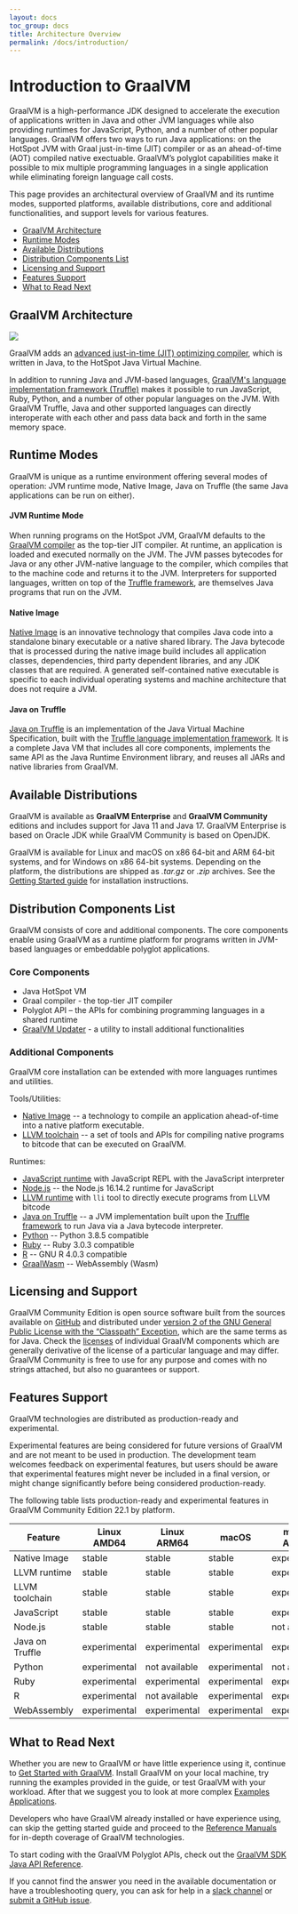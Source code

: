 ```yaml
---
layout: docs
toc_group: docs
title: Architecture Overview
permalink: /docs/introduction/
---
```


# Introduction to GraalVM

GraalVM is a high-performance JDK designed to accelerate the execution of applications written in Java and other JVM languages while also providing runtimes for JavaScript, Python, and a number of other popular languages.
GraalVM offers two ways to run Java applications: on the HotSpot JVM with Graal just-in-time (JIT) compiler or as an ahead-of-time (AOT) compiled native exectuable.
GraalVM’s polyglot capabilities make it possible to mix multiple programming languages in a single application while eliminating foreign language call costs.

This page provides an architectural overview of GraalVM and its runtime modes, supported platforms, available distributions, core and additional functionalities, and support levels for various features.

* [GraalVM Architecture](#graalvm-architecture)
* [Runtime Modes](#runtime-modes)
* [Available Distributions](#available-distributions)
* [Distribution Components List](#distribution-components-list)
* [Licensing and Support](#licensing-and-support)
* [Features Support](#features-support)
* [What to Read Next](#what-to-read-next)

## GraalVM Architecture

![](/img/graalvm_architecture_community.png)

GraalVM adds an [advanced just-in-time (JIT) optimizing compiler](https://github.com/oracle/graal/tree/master/compiler), which is written in Java, to the HotSpot Java Virtual Machine.

In addition to running Java and JVM-based languages, [GraalVM's language implementation framework (Truffle)](../truffle/docs/README.md) makes it possible to run JavaScript, Ruby, Python, and a number of other popular languages on the JVM.
With GraalVM Truffle, Java and other supported languages can directly interoperate with each other and pass data back and forth in the same memory space.

## Runtime Modes

GraalVM is unique as a runtime environment offering several modes of operation: JVM runtime mode, Native Image, Java on Truffle (the same Java applications can be run on either).

#### JVM Runtime Mode
When running programs on the HotSpot JVM, GraalVM defaults to the [GraalVM compiler](reference-manual/java/compiler.md) as the top-tier JIT compiler.
At runtime, an application is loaded and executed normally on the JVM.
The JVM passes bytecodes for Java or any other JVM-native language to the compiler, which compiles that to the machine code and returns it to the JVM.
Interpreters for supported languages, written on top of the [Truffle framework](../truffle/docs/README.md), are themselves Java programs that run on the JVM.

#### Native Image
[Native Image](reference-manual/native-image/README.md) is an innovative technology that compiles Java code into a standalone binary executable or a native shared library.
The Java bytecode that is processed during the native image build includes all application classes, dependencies, third party dependent libraries, and any JDK classes that are required.
A generated self-contained native executable is specific to each individual operating systems and machine architecture that does not require a JVM.

#### Java on Truffle
[Java on Truffle](reference-manual/java-on-truffle/README.md) is an implementation of the Java Virtual Machine Specification, built with the [Truffle language implementation framework](../truffle/docs/README.md).
It is a complete Java VM that includes all core components, implements the same API as the Java Runtime Environment library, and reuses all JARs and native libraries from GraalVM.

## Available Distributions

GraalVM is available as **GraalVM Enterprise** and **GraalVM Community** editions and includes support for Java 11 and Java 17.
GraalVM Enterprise is based on Oracle JDK while GraalVM Community is based on OpenJDK.

GraalVM is available for Linux and macOS on x86 64-bit and ARM 64-bit systems, and for Windows on x86 64-bit systems.
Depending on the platform, the distributions are shipped as *.tar.gz* or *.zip* archives.
See the [Getting Started guide](getting-started/graalvm-community/get-started-graalvm-community.md) for installation instructions.

## Distribution Components List

GraalVM consists of core and additional components.
The core components enable using GraalVM as a runtime platform for programs written in JVM-based languages or embeddable polyglot applications.

### Core Components

* Java HotSpot VM
* Graal compiler - the top-tier JIT compiler
* Polyglot API – the APIs for combining programming languages in a shared runtime
* [GraalVM Updater](../reference-manual/graalvm-updater.md) - a utility to install additional functionalities

### Additional Components
GraalVM core installation can be extended with more languages runtimes and utilities.

Tools/Utilities:

* [Native Image](../reference-manual/native-image/README.md) -- a technology to compile an application ahead-of-time into a native platform executable.
* [LLVM toolchain](../reference-manual/llvm/README.md) --  a set of tools and APIs for compiling native programs to bitcode that can be executed on GraalVM.

Runtimes:

* [JavaScript runtime](../reference-manual/js/README.md) with JavaScript REPL with the JavaScript interpreter
* [Node.js](../../reference-manual/js/NodeJS.md) -- the Node.js 16.14.2 runtime for JavaScript
* [LLVM runtime](../reference-manual/llvm/README.md) with `lli` tool to directly execute programs from LLVM bitcode
* [Java on Truffle](../reference-manual/java-on-truffle/README.md) -- a JVM implementation built upon the [Truffle framework](../../truffle/docs/README.md) to run Java via a Java bytecode interpreter.
* [Python](../reference-manual/python/README.md) -- Python 3.8.5 compatible
* [Ruby](../reference-manual/ruby/README.md) -- Ruby 3.0.3 compatible
* [R](../reference-manual/r/README.md) -- GNU R 4.0.3 compatible
* [GraalWasm](../reference-manual/wasm/README.md) -- WebAssembly (Wasm)

## Licensing and Support

GraalVM Community Edition is open source software built from the sources available on [GitHub](https://github.com/oracle/graal) and distributed under [version 2 of the GNU General Public  License with the “Classpath” Exception](https://github.com/oracle/graal/blob/master/LICENSE), which are the same terms as for Java.
Check the [licenses](https://github.com/oracle/graal#license) of individual GraalVM components which are generally derivative of the license of a particular language and may differ.
GraalVM Community is free to use for any purpose and comes with no strings attached, but also no guarantees or support.

## Features Support

GraalVM technologies are distributed as production-ready and experimental.

Experimental features are being considered for future versions of GraalVM and are not meant to be used in production.
The development team welcomes feedback on experimental features, but users should be aware that experimental features might never be included in a final version, or might change significantly before being considered production-ready.

The following table lists production-ready and experimental features in GraalVM Community Edition 22.1 by platform.

| Feature         | Linux AMD64  | Linux ARM64   | macOS        | macOS ARM64   | Windows       |
|-----------------|--------------|---------------|--------------|---------------|---------------|
| Native Image    | stable       | stable        | stable       | experimental  | stable        |
| LLVM runtime    | stable       | stable        | stable       | experimental  | not available |
| LLVM toolchain  | stable       | stable        | stable       | experimental  | not available |
| JavaScript      | stable       | stable        | stable       | experimental  | stable        |
| Node.js         | stable       | stable        | stable       | not available | stable        |
| Java on Truffle | experimental | experimental  | experimental | experimental  | experimental  |
| Python          | experimental | not available | experimental | not available | not available |
| Ruby            | experimental | experimental  | experimental | experimental  | not available |
| R               | experimental | not available | experimental | experimental  | not available |
| WebAssembly     | experimental | experimental  | experimental | experimental  | experimental  |

## What to Read Next

Whether you are new to GraalVM or have little experience using it, continue to [Get Started with GraalVM](getting-started/graalvm-community/get-started-graalvm-community.md).
Install GraalVM on your local machine, try running the examples provided in the guide, or test GraalVM with your workload.
After that we suggest you to look at more complex [Examples Applications](examples/examples.md).

Developers who have GraalVM already installed or have experience using, can skip the getting started guide and proceed to the [Reference Manuals](reference-manual/reference-manuals.md) for in-depth coverage of GraalVM technologies.

To start coding with the GraalVM Polyglot APIs, check out the [GraalVM SDK Java API Reference](http://www.graalvm.org/sdk/javadoc).

If you cannot find the answer you need in the available documentation or have a troubleshooting query, you can ask for help in a [slack channel](/slack-invitation/) or [submit a GitHub issue](https://github.com/oracle/graal/issues).
